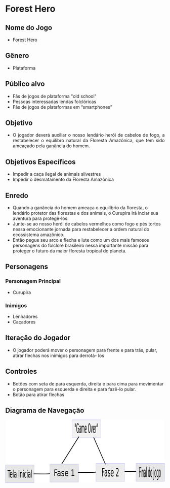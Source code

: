 <h1>Forest Hero</h1>

<h2>Nome do Jogo</h2>
  <ul>
    <li>Forest Hero</li>
  </ul>

<h2>Gênero</h2>
  <ul>
    <li>Plataforma</li>
  </ul>

<h2>Público alvo</h2>
  <ul>
    <li>Fãs de jogos de plataforma "old school"</li>
    <li>Pessoas interessadas lendas folclóricas</li>
    <li> Fãs de jogos de plataformas em “smartphones”</li>
  </ul>

<h2>Objetivo</h2>
  <ul style = "text-align:justify;">
    <li>O jogador deverá auxiliar o nosso lendário herói de cabelos de fogo,
    a restabelecer o equilibro natural da Floresta Amazônica, que tem sido ameaçado pela ganância do homem.</li>
  </ul>
<h2>Objetivos Específicos</h2>
<ul>
    <li>Impedir a caça ilegal de animais silvestres</li>
    <li>Impedir o desmatamento da Floresta Amazônica</li>
</ul>
<h2>Enredo</h2>
     <ul>
          <li>Quando a ganância do homem ameaça o equilíbrio da floresta, o lendário protetor das florestas e dos animais, o Curupira             irá inciar sua aventura para protegê-los.
          </li>
          <li>Junte-se ao nosso herói de cabelos vermelhos como fogo e pés tortos nessa emocionante jornada para restabelecer a ordem               natural do ecossistema amazônico.</li>
          <li>Então pegue seu arco e flecha e lute como um dos mais famosos personagens do folclore brasileiro nessa importante missão                 para proteger o futuro da maior floresta tropical do planeta. </li>
      </ul>
  
    
<h2>Personagens</h2>
    <h3>Personagem Principal</h3>  
        <ul>
          <li>Curupira</li>
      </ul>
      <h3>Inimigos</h3>
          <ul>
          <li>Lenhadores</li>
          <li>Caçadores</li>
      </ul>
<h2>Iteração do Jogador</h2>
    <ul>
      <li>O jogador poderá mover o personagem para frente e para trás, pular, atirar flechas nos inimigos para derrotá- los</li>
    </ul>
<h2>Controles</h2>
    <ul>
      <li>Botões com seta de para esquerda, direita e para cima para movimentar o personagem para esquerda e direita e para fazê-lo             pular.</li>
    <li> Botão para atirar flechas</li>
    </ul>
<h2>Diagrama de Navegação</h2>
<img src="Diagrama de Navegação.png"> 
